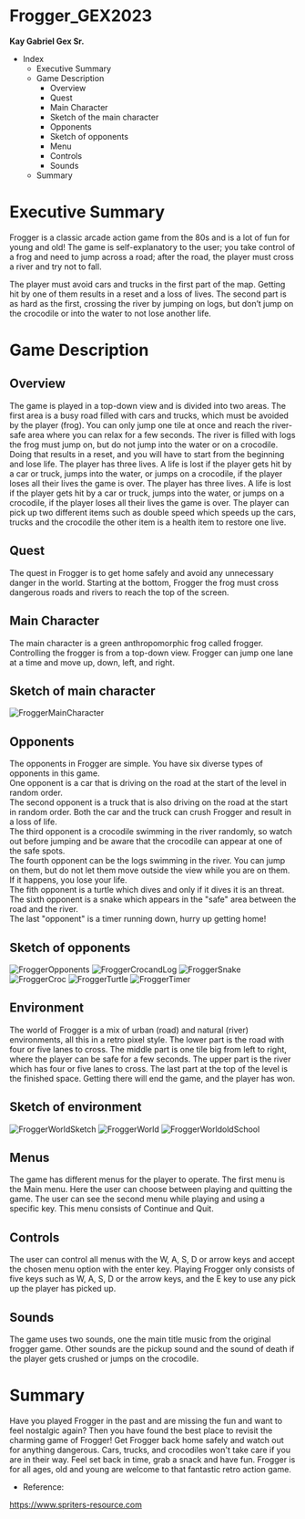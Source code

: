 # Frogger_GEX2023
**Kay Gabriel Gex Sr.**

- Index
  - Executive Summary
  - Game Description
    + Overview
    + Quest
    + Main Character
    + Sketch of the main character
    + Opponents
    + Sketch of opponents
    + Menu
    + Controls
    + Sounds
  - Summary

# Executive Summary

Frogger is a classic arcade action game from the 80s and is a lot of fun for young and old! 
The game is self-explanatory to the user; you take control of a frog and need to jump across a 
road; after the road, the player must cross a river and try not to fall.

The player must avoid cars and trucks in the first part of the map. Getting hit by one of them 
results in a reset and a loss of lives. The second part is as hard as the first, crossing the river by 
jumping on logs, but don’t jump on the crocodile or into the water to not lose another life.

# Game Description

## Overview

The game is played in a top-down view and is divided into two areas. The first area is a busy 
road filled with cars and trucks, which must be avoided by the player (frog). You can only jump 
one tile at once and reach the river-safe area where you can relax for a few seconds.
The river is filled with logs the frog must jump on, but do not jump into the water or on a 
crocodile. Doing that results in a reset, and you will have to start from the beginning and lose 
life.
The player has three lives. A life is lost if the player gets hit by a car or truck, jumps into the 
water, or jumps on a crocodile, if the player loses all their lives the game is over.
The player has three lives. A life is lost if the player gets hit by a car or truck, jumps into the water, or jumps on a crocodile, if the player loses all their lives the game is over. 
The player can pick up two different items such as double speed which speeds up the cars, trucks and the crocodile the other item is a health item to restore one live. 

## Quest

The quest in Frogger is to get home safely and avoid any unnecessary danger in the world.
Starting at the bottom, Frogger the frog must cross dangerous roads and rivers to reach the top 
of the screen.

## Main Character

The main character is a green anthropomorphic frog called frogger. Controlling the frogger is 
from a top-down view.
Frogger can jump one lane at a time and move up, down, left, and right.

## Sketch of main character
![FroggerMainCharacter](https://user-images.githubusercontent.com/93627041/212745854-94e5b6c7-4ca5-4e4c-b3fb-ca625815cfc0.png)


## Opponents

The opponents in Frogger are simple. You have six diverse types of opponents in this game.\
One opponent is a car that is driving on the road at the start of the level in random order.\
The second opponent is a truck that is also driving on the road at the start in random order.
Both the car and the truck can crush Frogger and result in a loss of life.\
The third opponent is a crocodile swimming in the river randomly, so watch out before 
jumping and be aware that the crocodile can appear at one of the safe spots.\
The fourth opponent can be the logs swimming in the river. You can jump on them, but do not
let them move outside the view while you are on them. If it happens, you lose your life.\
The fith opponent is a turtle which dives and only if it dives it is an threat.\
The sixth opponent is a snake which appears in the "safe" area between the road and the river.\
The last "opponent" is a timer running down, hurry up getting home!

## Sketch of opponents
![FroggerOpponents](https://user-images.githubusercontent.com/93627041/212745900-63cf5897-0633-4f6a-a3ab-0d240515272e.png)
![FroggerCrocandLog](https://user-images.githubusercontent.com/93627041/212746074-d6e91b15-48cb-408e-994b-afc7c1d90c5f.PNG)
![FroggerSnake](https://user-images.githubusercontent.com/93627041/212996734-8909c67b-2c0b-4556-ac8f-25ec431048f9.png)
![FroggerCroc](https://user-images.githubusercontent.com/93627041/212996756-1ad19d9c-d98e-424a-8c79-80a90f5d6128.png)
![FroggerTurtle](https://user-images.githubusercontent.com/93627041/212996785-b3f251c4-6802-4d6e-9d23-a6d956dc770a.png)
![FroggerTimer](https://user-images.githubusercontent.com/93627041/212997782-1ccce5a6-7063-4899-9783-389dc101a5eb.png)


## Environment

The world of Frogger is a mix of urban (road) and natural (river) environments, all this in a retro 
pixel style. 
The lower part is the road with four or five lanes to cross. The middle part is one tile big from left to 
right, where the player can be safe for a few seconds. The upper part is the river which has 
four or five lanes to cross. The last part at the top of the level is the finished space. Getting 
there will end the game, and the player has won.

## Sketch of environment
![FroggerWorldSketch](https://user-images.githubusercontent.com/93627041/212746249-e3acb8e0-aaa5-4d19-b950-0d5d36f506c5.png)
![FroggerWorld](https://user-images.githubusercontent.com/93627041/212746267-9d63eb8f-9a0e-49f7-be98-ffa65cc77909.png)
![FroggerWorldoldSchool](https://user-images.githubusercontent.com/93627041/212746453-bdf54ca8-42f0-4d6b-ad61-8690dd638460.png)


## Menus

The game has different menus for the player to operate.
The first menu is the Main menu. Here the user can choose between playing and quitting the 
game. 
The user can see the second menu while playing and using a specific key. This menu consists of 
Continue and Quit.

## Controls

The user can control all menus with the W, A, S, D or arrow keys and accept the chosen menu option 
with the enter key.
Playing Frogger only consists of five keys such as W, A, S, D or the arrow keys, and the E key to 
use any pick up the player has picked up.

## Sounds

The game uses two sounds, one the main title music from the original frogger game.
Other sounds are the pickup sound and the sound of death if the player gets crushed or jumps 
on the crocodile. 

# Summary

Have you played Frogger in the past and are missing the fun and want to feel nostalgic again? Then you have found the best place to revisit the charming game of Frogger! Get Frogger back home safely and watch out for anything dangerous. Cars, trucks, and crocodiles won't take care if you are in their way. Feel set back in time, grab a snack and have fun. Frogger is for all ages, old and young are welcome to that fantastic retro action game. 

- Reference:

https://www.spriters-resource.com
